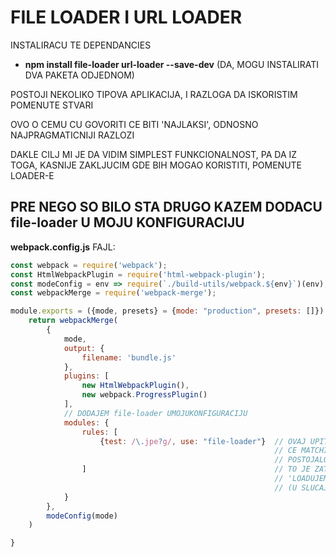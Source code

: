 # FILE LOADER I URL LOADER

INSTALIRACU TE DEPENDANCIES

- **npm install file-loader url-loader --save-dev** (DA, MOGU INSTALIRATI DVA PAKETA ODJEDNOM)

POSTOJI NEKOLIKO TIPOVA APLIKACIJA, I RAZLOGA DA ISKORISTIM POMENUTE STVARI

OVO O CEMU CU GOVORITI CE BITI 'NAJLAKSI', ODNOSNO NAJPRAGMATICNIJI RAZLOZI

DAKLE CILJ MI JE DA VIDIM SIMPLEST FUNKCIONALNOST, PA DA IZ TOGA, KASNIJE ZAKLJUCIM GDE BIH MOGAO KORISTITI, POMENUTE LOADER-E

## PRE NEGO SO BILO STA DRUGO KAZEM DODACU file-loader U MOJU KONFIGURACIJU

**webpack.config.js** FAJL:

```javascript
const webpack = require('webpack');
const HtmlWebpackPlugin = require('html-webpack-plugin');
const modeConfig = env => require(`./build-utils/webpack.${env}`)(env);
const webpackMerge = require('webpack-merge');

module.exports = ({mode, presets} = {mode: "production", presets: []}) => {
    return webpackMerge(
        {
            mode,
            output: {
                filename: 'bundle.js'
            },
            plugins: [
                new HtmlWebpackPlugin(),
                new webpack.ProgressPlugin()
            ],
            // DODAJEM file-loader UMOJUKONFIGURACIJU
            modules: {
                rules: [
                    {test: /\.jpe?g/, use: "file-loader"}  // OVAJ UPITNIK U REGULAR EXPRESSION-U ZNACI DA 
                                                           // CE MATCHING POSTOJATI,
                                                           // POSTOJALO 'e', ILI NE
                ]                                          // TO JE ZATO STO U OVOM SLUCAJU JA ZELIM DA 
                                                           // 'LOADUJEM SLIKU U JAVASCRIPT'
                                                           // (U SLUCAJU FORMATA .jpg ILI .jpeg)
            }
        },
        modeConfig(mode)
    )

}
```

